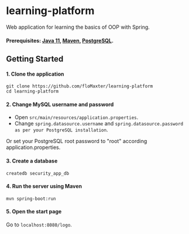 # learning-platform
Web application for learning the basics of OOP with Spring.
#### Prerequisites: [Java 11](https://www.oracle.com/cis/java/technologies/javase/jdk11-archive-downloads.html), [Maven](https://maven.apache.org/), [PostgreSQL](https://www.postgresql.org/).

## Getting Started
#### 1. Clone the application
    git clone https://github.com/floMaxter/learning-platform
    cd learning-platform
#### 2. Change MySQL username and password
* Open ```src/main/resources/application.properties```.
* Change ```spring.datasource.username``` and ```spring.datasource.password as per your PostgreSQL installation```.

Or set your PostgreSQL root password to "root" according application.properties.

#### 3. Create a database
    createdb security_app_db
#### 4. Run the server using Maven
    mvn spring-boot:run
#### 5. Open the start page
Go to ```localhost:8080/logo```.
